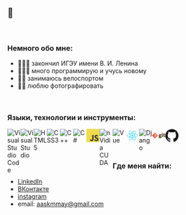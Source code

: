 ## 👋
<br/>

### Немного обо мне:
- 👨🏻‍🎓 закончил ИГЭУ имени В. И. Ленина
- 👨🏻‍💻 много программирую и учусь новому
- 🚴🏻 занимаюсь велоспортом
- 🤳🏻 люблю фотографировать
<br/>

### Языки, технологии и инструменты:
<img align="left" alt="Visual Studio Code" width="30px" src="https://stickerzone.shop/wp-content/uploads/2018/05/Visual-Studio-1.png" />
<img align="left" alt="Visual Studio" width="30px" src="https://rmdigitaldesign.eu/img/microsoft.svg" />
<img align="left" alt="HTML5" width="30px" src="https://badgelist.s3.amazonaws.com/u/badge/5aa15fed262ea80004f1234c/custom_image/badge.png" />
<img align="left" alt="CSS3" width="30px" src="https://porsan.ir/contents/tags/images/hd8tb1yfvopk9e6b64.jpg" />
<img align="left" alt="C++" width="30px" src="https://upload.wikimedia.org/wikipedia/commons/thumb/1/18/ISO_C%2B%2B_Logo.svg/250px-ISO_C%2B%2B_Logo.svg.png" />
<img align="left" alt="C#" width="30px" src="https://static.tildacdn.com/tild3839-3664-4462-b261-613338626464/c-sharp.png" />
<img align="left" alt="JavaScript" width="30px" src="https://raw.githubusercontent.com/github/explore/80688e429a7d4ef2fca1e82350fe8e3517d3494d/topics/javascript/javascript.png" />
<img align="left" alt="nVidia CUDA" width="30px" src="https://i2.wp.com/www.kazoo.co.uk/wp-content/uploads/2017/03/nvidia-logo.png?w=2000&ssl=1" />
<img align="left" alt="Vue" width="30px" src="https://base22.com/wp-content/img-import/body/blogs/modern-web-development_2.png" />
<img align="left" alt="React" width="30px" src="https://raw.githubusercontent.com/github/explore/80688e429a7d4ef2fca1e82350fe8e3517d3494d/topics/react/react.png" />
<img align="left" alt="Django" width="30px" src="https://pbs.twimg.com/profile_images/752207108750340096/CicamXxN_400x400.jpg" />
<img align="left" alt="Git" width="30px" src="https://raw.githubusercontent.com/github/explore/80688e429a7d4ef2fca1e82350fe8e3517d3494d/topics/git/git.png" />
<img align="left" alt="GitHub" width="30px" src="https://raw.githubusercontent.com/github/explore/78df643247d429f6cc873026c0622819ad797942/topics/github/github.png" />
<br/>
<br/>
<br/>

### Где меня найти:
- [LinkedIn](https://www.linkedin.cn/in/vladislav-zhuravlev-84b819217)
- [ВКонтакте](https://vk.com/vladzhuravlov)
- [instagram](https://www.instagram.com/____horizon____/)
- email: aaskmmay@gmail.com

<br/>
 
